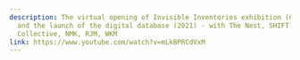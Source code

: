 ```yaml
---
description: The virtual opening of Invisible Inventories exhibition (Cologne)
  and the launch of the digital database (2021) - with The Nest, SHIFT
  Collective, NMK, RJM, WKM
link: https://www.youtube.com/watch?v=mLkBPRCdVxM
---
```


